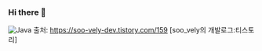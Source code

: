 ### Hi there 👋
![Java](https://img.shields.io/badge/Java-007396.svg?&style=for-the-badge&logo=Java&logoColor=white)
출처: https://soo-vely-dev.tistory.com/159 [soo_vely의 개발로그:티스토리]
<!--
**SeokHeeJung/SeokHeeJung** is a ✨ _special_ ✨ repository because its `README.md` (this file) appears on your GitHub profile.

Here are some ideas to get you started:

- 🔭 현재 작업 중입니다 ... 영남대학교 재학 중
- 🌱 지금 배우고 있는 중이에요... 컴퓨터 공학 전공 중
- 👯 저는 ...에 협력하고 싶습니다. 한국전력공사, 현대, 삼성, 테슬라 등 공기업 또는 대기업
- 🤔 도움을 구하고 싶은데요 ... 일론 머스크
- 💬 나에게 물어보세요 ...
- 📫 연락 방법: ... 전화 번호 : +82 10-6886-8435 이메일 : tjrgml8435@yu.ac.kr
- 😄 대명사 : ...
- ⚡ 재미있는 사실: ...
-->


